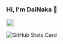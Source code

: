 ### Hi, I'm DaiNaka 🙂

<p align="left">
  <!-- Twitter -->
  <a href="http://twitter.com/wxfpk432">
    <img height="20" src="https://img.shields.io/twitter/follow/wxfpk432?label=Twitter&logo=twitter&style=flat" />
  </a>
  <!-- GitHub -->
  <!-- <a href="https://github.com/dainaka1207">
    <img height="20" src="https://img.shields.io/github/followers/dainaka1207?label=follow&logo=github&style=flat" />
  </a> -->
</p>

![GitHub Stats Card](https://github-readme-stats.vercel.app/api?username=dainaka1207)

<!--
**DaiNaka1207/DaiNaka1207** is a ✨ _special_ ✨ repository because its `README.md` (this file) appears on your GitHub profile.

Here are some ideas to get you started:

- 🔭 I’m currently working on ...
- 🌱 I’m currently learning ...
- 👯 I’m looking to collaborate on ...
- 🤔 I’m looking for help with ...
- 💬 Ask me about ...
- 📫 How to reach me: ...
- 😄 Pronouns: ...
- ⚡ Fun fact: ...
-->
